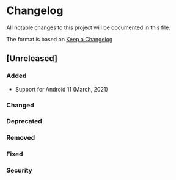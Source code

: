 ﻿# Changelog
All notable changes to this project will be documented in this file.

The format is based on [Keep a Changelog](http://keepachangelog.com/en/1.0.0/)

## [Unreleased]

### Added
* Support for Android 11 (March, 2021)

### Changed

### Deprecated

### Removed

### Fixed

### Security
